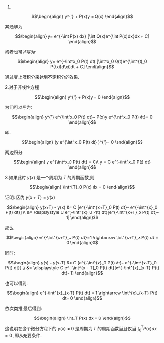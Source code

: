 ###
1.

$$\begin{align}
    y^{'} + P(x)y =  Q(x)
\end{align}$$

其通解为:

$$\begin{align}
    y= e^{-\int P(x) dx} [\int Q(x)e^{\int P(x)dx}dx + C]
\end{align}$$

或者也可以写为:

$$\begin{align}
    y= e^{-\int^x_0 P(t) dt} [\int^x_0 Q(t)e^{\int^{t}_0 P(\xi)d\xi}dt + C]
\end{align}$$

通过变上限积分来达到不定积分的效果.

2.对于非线性方程

$$\begin{align}
    y^{'} + P(x)y =  0
\end{align}$$

为们可以写为:

$$\begin{align}
    y^{'} e^{\int^x_0 P(t) dt}+ P(x)y e^{\int^x_0 P(t) dt}=  0
\end{align}$$

即:

$$\begin{align}
    (y e^{\int^x_0 P(t) dt} )^{'}=  0
\end{align}$$

两边积分

$$\begin{align}
    y e^{\int^x_0 P(t) dt} =  C\\
    y =  C e^{-\int^x_0 P(t) dt}
\end{align}$$

3.如果此时 $y(x)$ 是一个周期为 $T$ 的周期函数,则

$$\begin{align}
    \int^{T}_0 P(x) dx = 0
\end{align}$$

证明:
因为 $y(x+T) = y(x)$

$$\begin{align}
    y(x+T) - y(x) &= C [e^{-\int^{x+T}_0 P(t) dt}- e^{-\int^{x}_0 P(t) dt}] \\
    &= \displaystyle C e^{-\int^{x}_0 P(t) dt}[e^{-\int^{x+T}_x P(t) dt}- 1]
\end{align}$$

那么

$$\begin{align}
    e^{-\int^{x+T}_x P(t) dt}=1 \rightarrow \int^{x+T}_x P(t) dt = 0
\end{align}$$

同时:

$$\begin{align}
    y(x) - y(x-T) &= C [e^{-\int^{x}_0 P(t) dt}- e^{-\int^{x-T}_0 P(t) dt}] \\
    &= \displaystyle C e^{-\int^{x - T}_0 P(t) dt}[e^{-\int^{x}_{x-T} P(t) dt}- 1]
\end{align}$$

也可以得到:

$$\begin{align}
    e^{-\int^{x}_{x-T} P(t) dt} = 1 \rightarrow \int^{x}_{x-T} P(t) dt= 0
\end{align}$$

依次类推,最后得到:

$$\begin{align}
    \int_T P(x) dx = 0 
\end{align}$$

这说明在这个微分方程下的 $y(x) \not ={0}$ 是周期为 $T$ 的周期函数当且仅当 $\displaystyle \int^T_0 P(x) dx = 0$ ,即从充要条件.